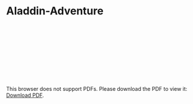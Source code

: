 # Aladdin-Adventure

<object data="https://github.com/eli17048/Aladdin-Adventure/blob/main/Manual.pdf" type="application/pdf" width="700px" height="700px">
    <embed src="https://github.com/eli17048/Aladdin-Adventure/blob/main/Manual.pdf">
        <p>This browser does not support PDFs. Please download the PDF to view it: <a href="https://github.com/eli17048/Aladdin-Adventure/blob/main/Manual.pdf">Download PDF</a>.</p>
    </embed>
</object>